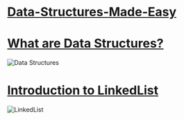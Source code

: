 # [Data-Structures-Made-Easy](https://java-jedi.medium.com/list/data-structures-85ca8f17c913)

# [What are Data Structures?](https://java-jedi.medium.com/introduction-to-data-structures-eeb60d2fc50f)
![Data Structures](https://miro.medium.com/max/1400/1*wwQQveKTWtLUC-OtsPeRDQ.png)

# [Introduction to LinkedList](https://java-jedi.medium.com/what-is-a-linkedlist-28e637fcfe9c)
![LinkedList](https://miro.medium.com/max/1400/1*pGE3hygnt-70SJ5gJqYkcg.png)
